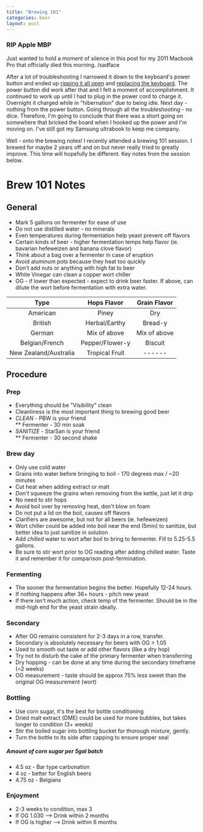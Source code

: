 ```yaml
---
title: "Brewing 101"
categories: beer
layout: post
---
```


### RIP Apple MBP
Just wanted to hold a moment of silence in this post for my 2011 Macbook Pro that officially died this morning. /sadface

After a lot of troubleshooting I narrowed it down to the keyboard's power button and ended up [ripping it all open](https://www.ifixit.com/Guide/MacBook+Pro+17-Inch+Unibody+Upper+Case+Replacement/3439) and [replacing the keyboard](http://www.insidemylaptop.com/how-to-replace-keyboard-on-macbook-pro-13-15-17-laptops/).  The power button did work after that and I felt a moment of accomplishment.  It continued to work up until I had to plug in the power cord to charge it.  Overnight it charged while in "hibernation" due to being idle.  Next day - nothing from the power button.  Going through all the troubleshooting - no dice.  Therefore, I'm going to conclude that there was a short going on somewhere that bricked the board when I hooked up the power and I'm moving on.  I've still got my Samsung ultrabook to keep me company.

Well - onto the brewing notes! I recently attended a brewing 101 session.  I brewed for maybe 2 years off and on but never really tried to greatly improve. This time will hopefully be different.  Key notes from the session below.

# Brew 101 Notes
## General
* Mark 5 gallons on fermenter for ease of use
* Do not use distilled water - no minerals
* Even temperatures during fermentation help yeast prevent off flavors
* Certain kinds of beer - higher fermentation temps help flavor (ie. bavarian hefeweizen and banana clove flavor)
* Think about a bag over a fermenter in case of eruption
* Avoid aluminum pots because they heat too quickly
* Don't add nuts or anything with high fat to beer
* White Vinegar can clean a copper wort chiller
* OG - if lower than expected - expect to drink beer faster.  If above, can dilute the wort before fermentation with extra water.

| Type | Hops Flavor | Grain Flavor |
|:----:|:-----------:|:------------:|
| American | Piney | Dry |
| British | Herbal/Earthy | Bread-y |
| German | Mix of above | Mix of above |
| Belgian/French | Pepper/Flower-y | Biscuit |
| New Zealand/Australia | Tropical Fruit | ------ |    
  

## Procedure
### Prep
* Everything should be "Visibility" clean
* Cleanliness is the most important thing to brewing good beer
* *CLEAN* - PBW is your friend  
	** Fermenter - 30 min soak
* *SANITIZE* - StarSan is your friend  
	** Fermenter - 30 second shake

### Brew day
* Only use cold water
* Grains into water before bringing to boil - 170 degrees max / ~20 minutes
* Cut heat when adding extract or malt
* _Don't_ squeeze the grains when removing from the kettle, just let it drip
* No need to stir hops
* Avoid boil over by removing heat, don't blow on foam
* Do not put a lid on the boil, causes off flavors
* Clarifiers are awesome, but not for all beers (ie. hefeweizen)
* Wort chiller could be added into boil near the end (5min) to sanitize, but better idea to just sanitize in solution
* Add _chilled_ water to wort after boil to bring to fermenter.  Fill to 5.25-5.5 gallons.
* Be sure to stir wort prior to OG reading after adding chilled water. Taste it and remember it for comparison post-fermination.

### Fermenting
* The sooner the fermentation begins the better.  Hopefully 12-24 hours.
* If nothing happens after 36+ hours - pitch new yeast
* If there isn't much action, check temp of the fermenter.  Should be in the mid-high end for the yeast strain ideally.

### Secondary
* After OG remains consistent for 2-3 days in a row, transfer.
* Secondary is absolutely necessary for beers with OG > 1.05
* Used to smooth out taste or add other flavors (like a dry hop)
* Try not to disturb the cake of the primary fermenter when transferring
* Dry hopping - can be done at any time during the secondary timeframe (~2 weeks)
* OG measurement - taste should be approx 75% less sweet than the original OG measurement (wort)

### Bottling
* Use corn sugar, it's the best for bottle conditioning
* Dried malt extract (DME) could be used for more bubbles, but takes longer to condition (3+ weeks)
* Stir the boiled sugar into bottling bucket for thorough mixture, gently.
* Turn the bottle to its side after capping to ensure proper seal

##### Amount of corn sugar per 5gal batch
* 4.5 oz - Bar type carbonation
* 4 oz - better for English beers
* 4.75 oz - Belgians

### Enjoyment
* 2-3 weeks to condition, max 3  
* If OG 1.030 --> Drink within 2 months
* If OG is higher --> Drink within 6 months

